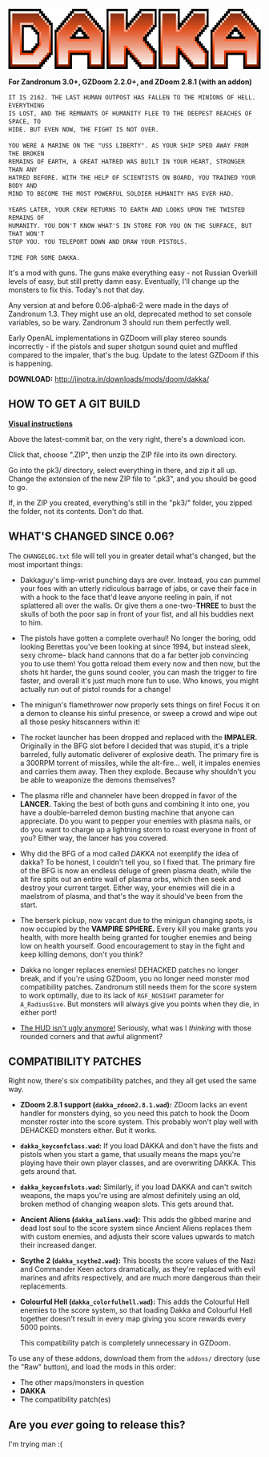 ![DAKKA](/README_logo.png "necessary")

**For Zandronum 3.0+, GZDoom 2.2.0+, and ZDoom 2.8.1 (with an addon)**

```text
IT IS 2162. THE LAST HUMAN OUTPOST HAS FALLEN TO THE MINIONS OF HELL. EVERYTHING
IS LOST, AND THE REMNANTS OF HUMANITY FLEE TO THE DEEPEST REACHES OF SPACE, TO
HIDE. BUT EVEN NOW, THE FIGHT IS NOT OVER.

YOU WERE A MARINE ON THE "USS LIBERTY". AS YOUR SHIP SPED AWAY FROM THE BROKEN
REMAINS OF EARTH, A GREAT HATRED WAS BUILT IN YOUR HEART, STRONGER THAN ANY
HATRED BEFORE. WITH THE HELP OF SCIENTISTS ON BOARD, YOU TRAINED YOUR BODY AND
MIND TO BECOME THE MOST POWERFUL SOLDIER HUMANITY HAS EVER HAD.

YEARS LATER, YOUR CREW RETURNS TO EARTH AND LOOKS UPON THE TWISTED REMAINS OF
HUMANITY. YOU DON'T KNOW WHAT'S IN STORE FOR YOU ON THE SURFACE, BUT THAT WON'T
STOP YOU. YOU TELEPORT DOWN AND DRAW YOUR PISTOLS.

TIME FOR SOME DAKKA.
```

It's a mod with guns. The guns make everything easy - not Russian Overkill levels
of easy, but still pretty damn easy. Eventually, I'll change up the monsters to
fix this. Today's not that day.

Any version at and before 0.06-alpha6-2 were made in the days of Zandronum 1.3.
They might use an old, deprecated method to set console variables, so be wary.
Zandronum 3 should run them perfectly well.

Early OpenAL implementations in GZDoom will play stereo sounds incorrectly - if
the pistols and super shotgun sound quiet and muffled compared to the impaler,
that's the bug. Update to the latest GZDoom if this is happening.

**DOWNLOAD:** http://jinotra.in/downloads/mods/doom/dakka/



## HOW TO GET A GIT BUILD

**[Visual instructions](http://jinotra.in/static/downloads/dakkaVids/how2dakkaGit.webm)**

Above the latest-commit bar, on the very right, there's a download icon.

Click that, choose ".ZIP", then unzip the ZIP file into its own directory.

Go into the pk3/ directory, select everything in there, and zip it all up.
Change the extension of the new ZIP file to ".pk3", and you should be good to go.

If, in the ZIP you created, everything's still in the "pk3/" folder, you zipped
the folder, not its contents. Don't do that.



## WHAT'S CHANGED SINCE 0.06?

The `CHANGELOG.txt` file will tell you in greater detail what's changed, but the
most important things:

- Dakkaguy's limp-wrist punching days are over. Instead, you can pummel your foes
    with an utterly ridiculous barrage of jabs, or cave their face in with a hook
    to the face that'd leave anyone reeling in pain, if not splattered all over the
    walls. Or give them a one-two-**THREE** to bust the skulls of both the poor sap
    in front of your fist, and all his buddies next to him.
    
- The pistols have gotten a complete overhaul! No longer the boring, odd looking
    Berettas you've been looking at since 1994, but instead sleek, sexy chrome-
    black hand cannons that do a far better job convincing you to use them! You
    gotta reload them every now and then now, but the shots hit harder, the guns
    sound cooler, you can mash the trigger to fire faster, and overall it's just
    much more fun to use. Who knows, you might actually run out of pistol rounds
    for a change!

- The minigun's flamethrower now properly sets things on fire! Focus it on a
    demon to cleanse his sinful presence, or sweep a crowd and wipe out all those
    pesky hitscanners within it!

- The rocket launcher has been dropped and replaced with the **IMPALER.**
    Originally in the BFG slot before I decided that was stupid, it's a triple
    barreled, fully automatic deliverer of explosive death. The primary fire is
    a 300RPM torrent of missiles, while the alt-fire... well, it impales enemies
    and carries them away. Then they explode. Because why shouldn't you be able
    to weaponize the demons themselves?

- The plasma rifle and channeler have been dropped in favor of the **LANCER.**
    Taking the best of both guns and combining it into one, you have a double-barreled
    demon busting machine that anyone can appreciate. Do you want to pepper your
    enemies with plasma nails, or do you want to charge up a lightning storm to
    roast everyone in front of you? Either way, the lancer has you covered.

- Why did the BFG of a mod called *DAKKA* not exemplify the idea of dakka? To be
    honest, I couldn't tell you, so I fixed that. The primary fire of the BFG is
    now an endless deluge of green plasma death, while the alt fire spits out an
    entire wall of plasma orbs, which then seek and destroy your current target.
    Either way, your enemies will die in a maelstrom of plasma, and that's the
    way it should've been from the start.

- The berserk pickup, now vacant due to the minigun changing spots, is now occupied
    by the **VAMPIRE SPHERE.** Every kill you make grants you health, with more
    health being granted for tougher enemies and being low on health yourself.
    Good encouragement to stay in the fight and keep killing demons, don't you think?

- Dakka no longer replaces enemies! DEHACKED patches no longer break, and if you're
    using GZDoom, you no longer need monster mod compatibility patches. Zandronum
    still needs them for the score system to work optimally, due to its lack of
    `RGF_NOSIGHT` parameter for `A_RadiusGive`. But monsters will always give you
    points when they die, in either port!

- [The HUD isn't ugly anymore!](https://imgur.com/a/LaoAI) Seriously, what was I
    *thinking* with those rounded corners and that awful alignment?



## COMPATIBILITY PATCHES

Right now, there's six compatibility patches, and they all get used the same way.

- **ZDoom 2.8.1 support (`dakka_zdoom2.8.1.wad`):** ZDoom lacks an event handler
    for monsters dying, so you need this patch to hook the Doom monster roster
    into the score system. This probably won't play well with DEHACKED monsters
    either. But it works.

- **`dakka_keyconfclass.wad`:** If you load DAKKA and don't have the fists and pistols
    when you start a game, that usually means the maps you're playing have their own
    player classes, and are overwriting DAKKA. This gets around that.

- **`dakka_keyconfslots.wad`:** Similarly, if you load DAKKA and can't switch weapons,
    the maps you're using are almost definitely using an old, broken method of changing
    weapon slots. This gets around that.

- **Ancient Aliens (`dakka_aaliens.wad`):** This adds the gibbed marine and dead
    lost soul to the score system since Ancient Aliens replaces them with custom
    enemies, and adjusts their score values upwards to match their increased danger.

- **Scythe 2 (`dakka_scythe2.wad`):** This boosts the score values of the Nazi
    and Commander Keen actors dramatically, as they're replaced with evil marines
    and afrits respectively, and are much more dangerous than their replacements.

- **Colourful Hell (`dakka_colorfulhell.wad`):** This adds the Colourful Hell
    enemies to the score system, so that loading Dakka and Colourful Hell together
    doesn't result in every map giving you score rewards every 5000 points.

    This compatibility patch is completely unnecessary in GZDoom.


To use any of these addons, download them from the `addons/` directory (use the
"Raw" button), and load the mods in this order:

- The other maps/monsters in question
- **DAKKA**
- The compatibility patch(es)



## Are you *ever* going to release this?

I'm trying man :(